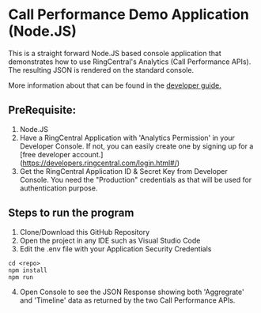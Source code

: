 # Call Performance Demo Application (Node.JS)

This is a straight forward Node.JS based console application that demonstrates how to use RingCentral's Analytics (Call Performance APIs). The resulting JSON is rendered on the standard console. 

More information about that can be found in the [developer guide.](https://developers.ringcentral.com/guide/analytics)

## PreRequisite:

1. Node.JS
2. Have a RingCentral Application with 'Analytics Permission' in your Developer Console. If not, you can easily create one by signing up for a [free developer account.] (https://developers.ringcentral.com/login.html#/)
3. Get the RingCentral Application ID & Secret Key from Developer Console. You need the "Production" credentials as that will be used for authentication purpose.

## Steps to run the program

1. Clone/Download this GitHub Repository
2. Open the project in any IDE such as Visual Studio Code
3. Edit the .env file with your Application Security Credentials

```
cd <repo>
npm install
npm run

```
4. Open Console to see the JSON Response showing both 'Aggregrate' and 'Timeline' data as returned by the two Call Performance APIs.

